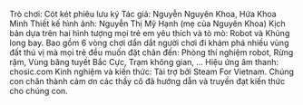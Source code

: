 Trò chơi: Cót két phiêu lưu ký
Tác giả: Nguyễn Nguyên Khoa, Hứa Khoa Minh
Thiết kế hình ảnh: Nguyễn Thị Mỹ Hạnh (mẹ của Nguyên Khoa)
Kịch bản dựa trên hai hình tượng mọi trẻ em yêu thích và tò mò: Robot và Khủng long bay.
Bao gồm 6 vòng chơi dẩn dắt người chơi đi khám phá nhiều vùng đất thú vị mà mọi trẻ đều muốn đặt chân đến: Phòng thí nghiệm robot, Rừng rậm, Vùng băng tuyết Bắc Cực, Trạm không gian, ...
Hiệu ứng âm thanh: chosic.com
Kinh nghiệm và kiến thức: Tài trợ bởi Steam For Vietnam.
Chúng con chân thành cảm ơn các thầy cô đã hướng dẫn và truyền đạt kiến thức cho chúng con.